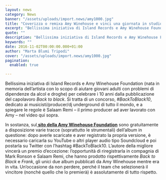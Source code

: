 ```yaml
---
layout: news
category: News
banner: "/assets/uploads/import.news/amy1000.jpg"
title: "Coverizza o remixa Amy Winehouse e vinci una giornata in studio con Mark Ronson e Salaam Remi"
excerpt: "Bellissima iniziativa di Island Records e Amy Winehouse Foundation (nata in memoria dell’artista con lo scopo di aiutare giovani adulti con problemi di dipendenze da alcol e droghe) per celebrare i 10 anni dalla pubblicazione del capolavoro Back to black. Si tratta di un concorso, #BackToBlack10, dedicato ai musicisti/producer/dj underground di tutto il mondo, e [&hellip"
quote: ""
description: "Bellissima iniziativa di Island Records e Amy Winehouse Foundation (nata in memoria dell’artista con lo scopo di aiutare giovani adulti con problemi di dipendenze da alcol e droghe) per celebrare i 10 anni dalla pubblicazione del capolavoro Back to black. Si tratta di un concorso, #BackToBlack10, dedicato ai musicisti/producer/dj underground di tutto il mondo, e [&hellip"
keywords: ""
date: 2016-11-02T00:00:00.000+01:00
author: "Marta Blumi Tripodi"
cover: "/assets/uploads/import.news/amy1000.jpg"
pagination:
  enabled: true

---
```


Bellissima iniziativa di Island Records e Amy Winehouse Foundation (nata in memoria dell’artista con lo scopo di aiutare giovani adulti con problemi di dipendenze da alcol e droghe) per celebrare i 10 anni dalla pubblicazione del capolavoro _Back to black_. Si tratta di un concorso, #_BackToBlack10_, dedicato ai musicisti/producer/dj underground di tutto il mondo, e a spiegare le regole è Salaam Remi – il primo producer ad aver lavorato con Amy – nel video qui sopra.

In sostanza, sul[ **sito della Amy Winehouse Foundation**](http://www.amywinehousefoundation.org/) sono gratuitamente a disposizione varie tracce (soprattutto le strumentali) dell’album in questione: dopo averle scaricate e aver registrato la propria versione, è necessario caricarla su YouTube o altri player audio tipo Soundcloud e poi postarla su Twitter con l’hashtag #BackToBlack10\. L’autore della migliore vincerà un premio d’eccezione: l’opportunità di riregistrarla in compagnia di Mark Ronson e Salaam Remi, che hanno prodotto rispettivamente _Back to Black_ e _Frank_, gli unici due album pubblicati da Amy Winehouse mentre era in vita. Un’occasione da non perdere, perché il team che selezionerà il vincitore (nonché quello che lo premierà) è assolutamente di tutto rispetto.